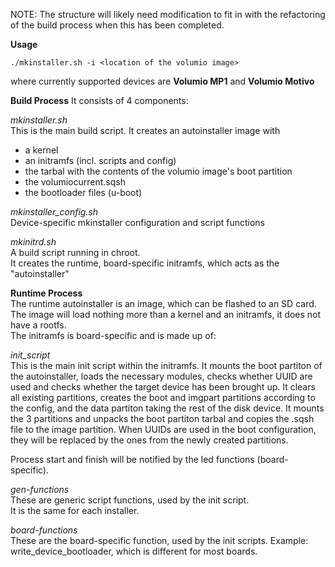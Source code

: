 NOTE: The structure will likely need modification to fit in with the refactoring of the 
build process when this has been completed.

**Usage**

~~~
./mkinstaller.sh -i <location of the volumio image>
~~~

where currently supported devices are  **Volumio MP1** and **Volumio Motivo**


**Build Process**
It consists of 4 components:

*mkinstaller.sh*  
This is the main build script.
It creates an autoinstaller image with 
- a kernel
- an initramfs (incl. scripts and config)
- the tarbal with the contents of the volumio image's boot partition
- the volumiocurrent.sqsh
- the bootloader files (u-boot)

*mkinstaller_config.sh*  
Device-specific mkinstaller configuration and  script functions

*mkinitrd.sh*  
A build script running in chroot.  
It creates the runtime, board-specific initramfs, which acts as the "autoinstaller" 

**Runtime Process**  
The runtime autoinstaller is an image, which can be flashed to an SD card.  
The image will load nothing more than a kernel and an initramfs, it does not have a rootfs.  
The initramfs is board-specific and is made up of:   

*init_script*  
This is the main init script within the initramfs.
It mounts the boot partiton of the autoinstaller, loads the necessary modules, checks whether UUID are used and checks whether the target device has been brought up.
It clears all existing partitions, creates the boot and imgpart partitions according to the config, and the data partiton taking the rest of the disk device.
It mounts the 3 partitions and unpacks the boot partiton tarbal and copies the .sqsh file to the image partition. When UUIDs are used in the boot configuration, they will be replaced by the ones from the newly created partitions.

Process start and finish will be notified by the led functions (board-specific).   

*gen-functions*  
These are generic script functions, used by the init script.   
It is the same for each installer.
 
*board-functions*  
These are the board-specific function, used by the init scripts.
Example: write_device_bootloader, which is different for most boards.
